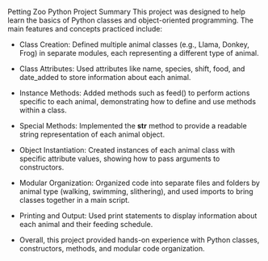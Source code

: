 Petting Zoo Python Project Summary
This project was designed to help learn the basics of Python classes and object-oriented programming. The main features and concepts practiced include:

- Class Creation: Defined multiple animal classes (e.g., Llama, Donkey, Frog) in separate modules, each representing a different type of animal.

- Class Attributes: Used attributes like name, species, shift, food, and date_added to store information about each animal.

- Instance Methods: Added methods such as feed() to perform actions specific to each animal, demonstrating how to define and use methods within a class.

- Special Methods: Implemented the __str__ method to provide a readable string representation of each animal object.

- Object Instantiation: Created instances of each animal class with specific attribute values, showing how to pass arguments to constructors.

- Modular Organization: Organized code into separate files and folders by animal type (walking, swimming, slithering), and used imports to bring classes together in a main script.

- Printing and Output: Used print statements to display information about each animal and their feeding schedule.

- Overall, this project provided hands-on experience with Python classes, constructors, methods, and modular code organization.